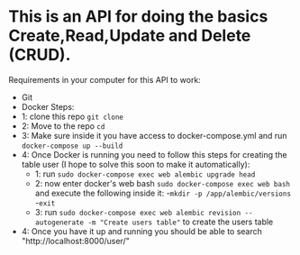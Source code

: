 
# This is an API for doing the basics Create,Read,Update and Delete (CRUD).

Requirements in your computer for this API to work:
- Git
- Docker
Steps:
- 1: clone this repo ```git clone ```
- 2: Move to the repo ```cd```
- 3: Make sure inside it you have access to docker-compose.yml and run ```docker-compose up --build```
- 4: Once Docker is running you need to follow this steps for creating the table user (I hope to solve this soon to make it automatically):
  - 1: run ```sudo docker-compose exec web alembic upgrade head```
  - 2: now enter docker's web bash ```sudo docker-compose exec web bash``` and execute the following inside it:
    -```mkdir -p /app/alembic/versions```
    -```exit```
  - 3: run ```sudo docker-compose exec web alembic revision --autogenerate -m "Create users table"``` to create the users table
- 4: Once you have it up and running you should be able to search "http://localhost:8000/user/"
